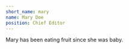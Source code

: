 ```yaml
---
short_name: mary
name: Mary Doe
position: Chief Editor
---
```

Mary has been eating fruit since she was baby.
